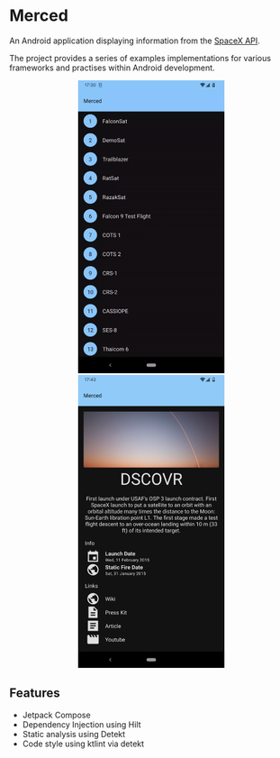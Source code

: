 # Merced

An Android application displaying information from the [SpaceX API](https://docs.spacexdata.com/).

The project provides a series of examples implementations for various frameworks and practises
within Android development.

<div align="center">
    <img src="/screenshots/launchList001.gif" width="260">
    <img src="/screenshots/pastLaunchDetail.png" width="260">
</div>

## Features

- Jetpack Compose
- Dependency Injection using Hilt
- Static analysis using Detekt
- Code style using ktlint via detekt
